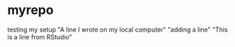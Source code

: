 # myrepo
testing my setup
"A line I wrote on my local computer" 
"adding a line" 
"This is a line from RStudio"